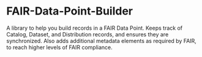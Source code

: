 # FAIR-Data-Point-Builder
A library to help you build records in a FAIR Data Point.  Keeps track of Catalog, Dataset, and Distribution records, and ensures they are synchronized.  Also adds additional metadata elements as required by FAIR, to reach higher levels of FAIR compliance.
